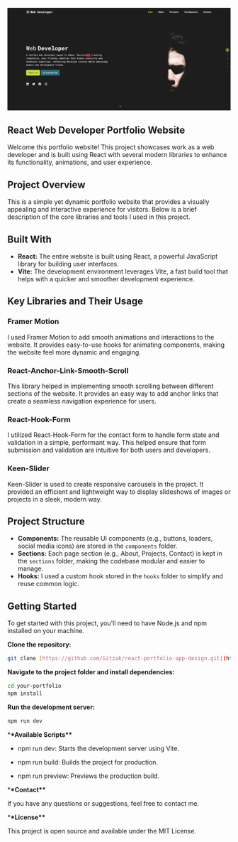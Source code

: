 ![react-portfolio-app-design](https://github.com/Gitzak/react-portfolio-app-design/blob/main/Screenshot.png)

## React Web Developer Portfolio Website

Welcome this portfolio website! This project showcases work as a web developer and is built using React with several modern libraries to enhance its functionality, animations, and user experience.

## Project Overview

This is a simple yet dynamic portfolio website that provides a visually appealing and interactive experience for visitors. Below is a brief description of the core libraries and tools I used in this project.

## Built With

- **React:** The entire website is built using React, a powerful JavaScript library for building user interfaces.
- **Vite:** The development environment leverages Vite, a fast build tool that helps with a quicker and smoother development experience.

## Key Libraries and Their Usage

### Framer Motion

I used Framer Motion to add smooth animations and interactions to the website. It provides easy-to-use hooks for animating components, making the website feel more dynamic and engaging.

### React-Anchor-Link-Smooth-Scroll

This library helped in implementing smooth scrolling between different sections of the website. It provides an easy way to add anchor links that create a seamless navigation experience for users.

### React-Hook-Form

I utilized React-Hook-Form for the contact form to handle form state and validation in a simple, performant way. This helped ensure that form submission and validation are intuitive for both users and developers.

### Keen-Slider

Keen-Slider is used to create responsive carousels in the project. It provided an efficient and lightweight way to display slideshows of images or projects in a sleek, modern way.

## Project Structure

- **Components:** The reusable UI components (e.g., buttons, loaders, social media icons) are stored in the `components` folder.
- **Sections:** Each page section (e.g., About, Projects, Contact) is kept in the `sections` folder, making the codebase modular and easier to manage.
- **Hooks:** I used a custom hook stored in the `hooks` folder to simplify and reuse common logic.

## Getting Started

To get started with this project, you'll need to have Node.js and npm installed on your machine.

**Clone the repository:**

```bash
git clone [https://github.com/Gitzak/react-portfolio-app-design.git](https://github.com/Gitzak/react-portfolio-app-design.git)
```

**Navigate to the project folder and install dependencies:**

```bash
cd your-portfolio
npm install
```

**Run the development server:**

```bash
npm run dev
```

\***\*Available Scripts\*\***

- npm run dev: Starts the development server using Vite.

- npm run build: Builds the project for production.

- npm run preview: Previews the production build.

\***\*Contact\*\***

If you have any questions or suggestions, feel free to contact me.

\***\*License\*\***

This project is open source and available under the MIT License.
